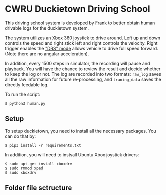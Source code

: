 # CWRU Duckietown Driving School

This driving school system is developed by [Frank](Chude.Qian@case.edu) to better obtain human drivable logs for the duckietown system.

The system utilizes an Xbox 360 joystick to drive around. Left up and down controls the speed and right stick left and right controls the velocity. Right trigger enables the ["DRS" mode](https://en.wikipedia.org/wiki/Drag_reduction_system) allows vehicle to drive full speed forward. (Note there are no angular acceleration).

In addition, every 1500 steps in simulator, the recording will pause and playback. You will have the chance to review the result and decide whether to keep the log or not. The log are recorded into two formats: `raw_log` saves all the raw information for future re-processing, and `traning_data` saves the directly feedable log.

To run the script:

    $ python3 human.py

## Setup

To setup duckietown, you need to install all the necessary packages. You can do that by:

    $ pip3 install -r requirements.txt

In addition, you will need to instsall Ubuntu Xbox joystick drivers:

    $ sudo apt-get install xboxdrv
    $ sudo rmmod xpad
    $ sudo xboxdrv

## Folder file sctructure
